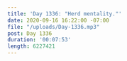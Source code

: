 ```yaml
---
title: 'Day 1336: "Herd mentality."'
date: 2020-09-16 16:22:00 -07:00
file: "/uploads/Day-1336.mp3"
post: Day 1336
duration: '00:07:53'
length: 6227421
---
```


